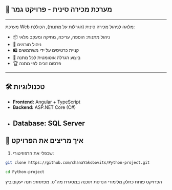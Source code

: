 ## 🎁 מערכת מכירה סינית - פרויקט גמר
---
מערכת Web מלאה לניהול מכירה סינית (הגרלות על מתנות), הכוללת:
- 📦 ניהול מתנות: הוספה, עריכה, מחיקה ומעקב מלאי
- 👥 ניהול תורמים
- 🛍 קניית כרטיסים על ידי משתמשים
- 🎲 ביצוע הגרלה אוטומטית לכל מתנה
- 🏆 פרסום זוכים לפי מתנה
---
## 🛠 טכנולוגיות
- **Frontend:** Angular + TypeScript
- **Backend:** ASP.NET Core (C#)
- **Database:** SQL Server
  ---
## 🚀 איך מריצים את הפרויקט

1. שכפלי את הרפוזיטורי:

```bash
git clone https://github.com/chanaYakobovits/Python-project.git

cd Python-project


```

הפרויקט פותח כחלק מלימודי הנדסת תוכנה במסגרת מה"ט.
מפתחת: חנה יעקובוביץ

